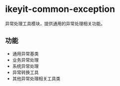 # ikeyit-common-exception

异常处理工具模块，提供通用的异常处理相关功能。

## 功能

- 通用异常基类
- 业务异常处理
- 系统异常处理
- 异常转换工具
- 其他异常处理相关工具类